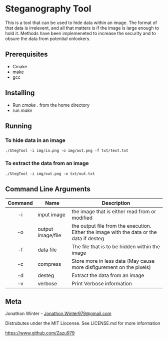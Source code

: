 # Steganography Tool

This is a tool that can be used to hide data within an image. The format of that data is irrelevent, and all that matters is if the image is large enough to hold it. Methods have been implemeneted to increase the security and to obsure the data from potential onlookers.

## Prerequisites

+ Cmake
+ make
+ gcc

## Installing

+ Run *cmake .* from the home directory
+ run *make*

## Running

### To hide data in an image

    ./StegTool -i img/in.png -o img/out.png -f txt/text.txt

### To extract the data from an image

    ./StegTool -i img/out.png -o txt/out.txt

## Command Line Arguments

| Command | Name              | Description                                                                              |
| :-----: | ----------------- | ---------------------------------------------------------------------------------------- |
|   -i    | input image       | the image that is either read from or modified                                           |
|   -o    | output image/file | the output file from the execution. Either the image with the data or the data if desteg |
|   -f    | data file         | The file that is to be hidden within the image                                           |
|   -c    | compress          | Store more in less data (May cause more disfigurement on the pixels)                     |
|   -d    | desteg            | Extract the data from an image                                                           |
|   -v    | verbose           | Print Verbose information                                                                |


## Meta

Jonathon Winter - Jonathon.Winter979@gmail.com

Distrubutes under the MIT Liocense. See LICENSE.md for more information

https://www.github.com/Zazu979 